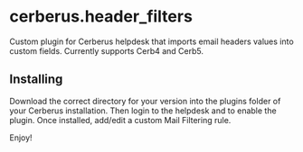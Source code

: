 cerberus.header_filters
=======================

Custom plugin for Cerberus helpdesk that imports email headers values into custom fields. Currently supports Cerb4 and Cerb5.

Installing
----------

Download the correct directory for your version into the plugins folder of your Cerberus installation. Then login to the helpdesk and to enable the plugin. Once installed, add/edit a custom Mail Filtering rule.


Enjoy!